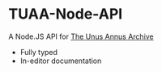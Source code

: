 # TUAA-Node-API

A Node.JS API for [The Unus Annus Archive](https://unusann.us)

* Fully typed
* In-editor documentation